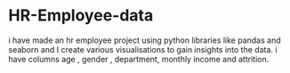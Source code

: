# HR-Employee-data
i have made an hr employee project using python libraries like pandas and seaborn and I create various visualisations to gain insights into the data. i have columns age , gender , department, monthly income and attrition.
